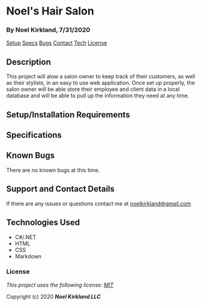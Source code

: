 # Noel's Hair Salon

### By Noel Kirkland, 7/31/2020

[Setup](#1)
[Specs](#2)
[Bugs](#3)
[Contact](#4)
[Tech](#5)
[License](#6)

## Description

This project will alow a salon owner to keep track of their customers, as well as their stylists, in an easy to use web application. Once set up properly, the salon owner will be able store their employee and client data in a local database and will be able to pull up the information they need at any time.

## Setup/Installation Requirements <a name="1"></a>

## Specifications

## Known Bugs

There are no known bugs at this time.

## Support and Contact Details

If there are any issues or questions contact me at noelkirkland@gmail.com

## Technologies Used

*  C#/.NET
*  HTML
*  CSS
*  Markdown


### License

*This project uses the following license: [MIT](https://opensource.org/licenses/MIT)*

Copyright (c) 2020 **_Noel Kirkland LLC_**